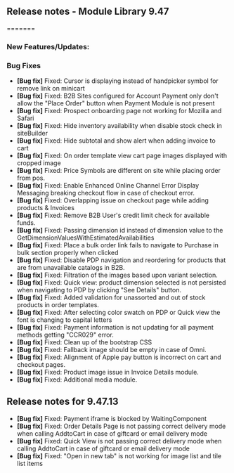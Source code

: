 ## Release notes - Module Library 9.47

=======

### New Features/Updates:

### Bug Fixes

* **[Bug fix]** 	Fixed: Cursor is displaying instead of handpicker symbol for remove link on minicart
* **[Bug fix]** 	Fixed: B2B Sites configured for Account Payment only don't allow the "Place Order" button when Payment Module is not present
* **[Bug fix]** 	Fixed: Prospect onboarding page not working for Mozilla and Safari
* **[Bug fix]** 	Fixed: Hide inventory availability when disable stock check in siteBuilder
* **[Bug fix]** 	Fixed: Hide subtotal and show alert when adding invoice to cart
* **[Bug fix]** 	Fixed: On order template view cart page images displayed with cropped image
* **[Bug fix]** 	Fixed: Price Symbols are different on site while placing order from pos.
* **[Bug fix]** 	Fixed: Enable Enhanced Online Channel Error Display Messaging breaking checkout flow in case of checkout error.
* **[Bug fix]** 	Fixed: Overlapping issue on checkout page while adding products & Invoices
* **[Bug fix]** 	Fixed: Remove B2B User's credit limit check for available funds.
* **[Bug fix]** 	Fixed: Passing dimension id instead of dimension value to the GetDimensionValuesWithEstimatedAvailabilities
* **[Bug fix]** 	Fixed: Place a bulk order link fails to navigate to Purchase in bulk section properly when clicked
* **[Bug fix]** 	Fixed: Disable PDP navigation and reordering for products that are from unavailable catalogs in B2B.
* **[Bug fix]** 	Fixed: Filtration of the images based upon variant selection.
* **[Bug fix]** 	Fixed: Quick view: product dimension selected is not persisted when navigating to PDP by clicking "See Details" button.
* **[Bug fix]** 	Fixed: Added validation for unassorted and out of stock products in order templates.
* **[Bug fix]** 	Fixed: After selecting color swatch on PDP or Quick view the font is changing to capital letters
* **[Bug fix]** 	Fixed: Payment information is not updating for all payment methods getting "CCR029" error.
* **[Bug fix]** 	Fixed: Clean up of the bootstrap CSS
* **[Bug fix]** 	Fixed: Fallback image should be empty in case of Omni.
* **[Bug fix]** 	Fixed: Alignment of Apple pay button is incorrect on cart and checkout pages.
* **[Bug fix]** 	Fixed: Product image issue in Invoice Details module.
* **[Bug fix]** 	Fixed: Additional media module.

## Release notes for 9.47.13

* **[Bug fix]**     Fixed: Payment iframe is blocked by WaitingComponent
* **[Bug fix]**     Fixed: Order Details Page is not passing correct delivery mode when calling AddtoCart in case of giftcard or email delivery mode
* **[Bug fix]**     Fixed: Quick View is not passing correct delivery mode when calling AddtoCart in case of giftcard or email delivery mode
* **[Bug fix]**     Fixed: "Open in new tab" is not working for image list and tile list items
